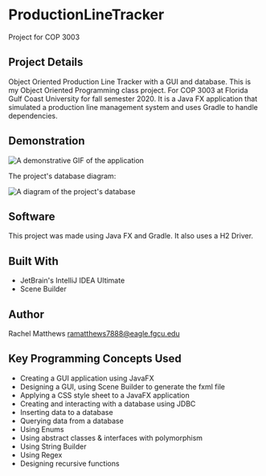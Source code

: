 <!--
  AUTH: Rachel Matthews
  DATE: Fall 2020
  PROJ: ProductionLineTracker
  FILE: README.md
  
  A description of the Production Line tracker project.
-->
# ProductionLineTracker
Project for COP 3003
## Project Details
Object Oriented Production Line Tracker with a GUI and database. This is my Object Oriented Programming class project. For COP 3003 at Florida Gulf Coast University for fall semester 2020.
It is a Java FX application that simulated a production line management system and uses Gradle to handle dependencies.

## Demonstration
![A demonstrative GIF of the application](demo.gif)

The project's database diagram:

![A diagram of the project's database](diagram_database.png)

## Software

This project was made using Java FX and Gradle.
It also uses a H2 Driver.

## Built With
- JetBrain's IntelliJ IDEA Ultimate
- Scene Builder

<!-- ## Contributing -->

## Author

Rachel Matthews <ramatthews7888@eagle.fgcu.edu>

## Key Programming Concepts Used

- Creating a GUI application using JavaFX
- Designing a GUI, using Scene Builder to generate the fxml file
- Applying a CSS style sheet to a JavaFX application
- Creating and interacting with a database using JDBC
- Inserting data to a database
- Querying data from a database
- Using Enums
- Using abstract classes & interfaces with polymorphism
- Using String Builder
- Using Regex
- Designing recursive functions
   






